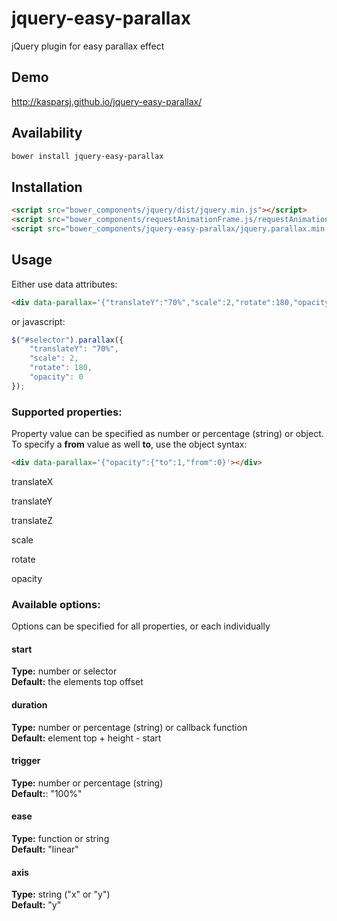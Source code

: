# jquery-easy-parallax
jQuery plugin for easy parallax effect

## Demo

http://kasparsj.github.io/jquery-easy-parallax/

## Availability

```bash
bower install jquery-easy-parallax
```

## Installation

```html
<script src="bower_components/jquery/dist/jquery.min.js"></script>
<script src="bower_components/requestAnimationFrame.js/requestAnimationFrame.min.js"></script>
<script src="bower_components/jquery-easy-parallax/jquery.parallax.min.js"></script>
```

## Usage

Either use data attributes:

```html
<div data-parallax='{"translateY":"70%","scale":2,"rotate":180,"opacity":0}'></div>
```

or javascript:

```javascript
$("#selector").parallax({
    "translateY": "70%",
    "scale": 2,
    "rotate": 180,
    "opacity": 0
});
```

### Supported properties:

Property value can be specified as number or percentage (string) or object.
To specify a **from** value as well **to**, use the object syntax:

```html
<div data-parallax='{"opacity":{"to":1,"from":0}'></div>
```

translateX

translateY

translateZ

scale

rotate

opacity

### Available options:

Options can be specified for all properties, or each individually

#### start
**Type:** number or selector  
**Default:** the elements top offset

#### duration
**Type:** number or percentage (string) or callback function  
**Default:** element top + height - start

#### trigger
**Type:** number or percentage (string)  
**Default:**: "100%"

#### ease
**Type:** function or string  
**Default:** "linear"

#### axis
**Type:** string ("x" or "y")  
**Default:** "y"
